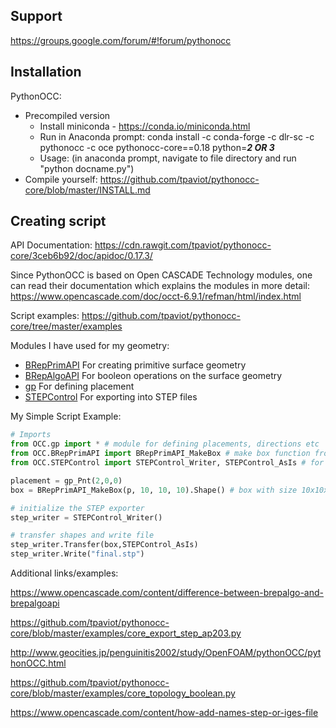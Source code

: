 ## Support
https://groups.google.com/forum/#!forum/pythonocc

## Installation
PythonOCC:
  - Precompiled version
      - Install miniconda - https://conda.io/miniconda.html
      - Run in Anaconda prompt: conda install -c conda-forge -c dlr-sc -c pythonocc -c oce pythonocc-core==0.18 python=***2 OR 3***
      - Usage: (in anaconda prompt, navigate to file directory and run "python docname.py")
  - Compile yourself: https://github.com/tpaviot/pythonocc-core/blob/master/INSTALL.md
 
## Creating script
API Documentation: https://cdn.rawgit.com/tpaviot/pythonocc-core/3ceb6b92/doc/apidoc/0.17.3/

Since PythonOCC is based on Open CASCADE Technology modules, one can read their documentation which explains the modules in more detail: https://www.opencascade.com/doc/occt-6.9.1/refman/html/index.html

Script examples: https://github.com/tpaviot/pythonocc-core/tree/master/examples

Modules I have used for my geometry:
- [BRepPrimAPI](https://cdn.rawgit.com/tpaviot/pythonocc-core/3ceb6b92/doc/apidoc/0.17.3/OCC.BRepPrimAPI.html#module-OCC.BRepPrimAPI) For creating primitive surface geometry
- [BRepAlgoAPI](https://cdn.rawgit.com/tpaviot/pythonocc-core/3ceb6b92/doc/apidoc/0.17.3/OCC.BRepAlgoAPI.html#module-OCC.BRepAlgoAPI) For booleon operations on the surface geometry
- [gp](https://cdn.rawgit.com/tpaviot/pythonocc-core/3ceb6b92/doc/apidoc/0.17.3/OCC.gp.html) For defining placement
- [STEPControl](https://cdn.rawgit.com/tpaviot/pythonocc-core/3ceb6b92/doc/apidoc/0.17.3/OCC.STEPControl.html#module-OCC.STEPControl) For exporting into STEP files

My Simple Script Example:
```python
# Imports
from OCC.gp import * # module for defining placements, directions etc
from OCC.BRepPrimAPI import BRepPrimAPI_MakeBox # make box function from BRepPrimAPI (module for primitive objects)
from OCC.STEPControl import STEPControl_Writer, STEPControl_AsIs # for exporting in STEP format

placement = gp_Pnt(2,0,0)
box = BRepPrimAPI_MakeBox(p, 10, 10, 10).Shape() # box with size 10x10x10 shifted two units up x-axis.

# initialize the STEP exporter
step_writer = STEPControl_Writer()

# transfer shapes and write file
step_writer.Transfer(box,STEPControl_AsIs)
step_writer.Write("final.stp")
```

Additional links/examples:

https://www.opencascade.com/content/difference-between-brepalgo-and-brepalgoapi

https://github.com/tpaviot/pythonocc-core/blob/master/examples/core_export_step_ap203.py

http://www.geocities.jp/penguinitis2002/study/OpenFOAM/pythonOCC/pythonOCC.html

https://github.com/tpaviot/pythonocc-core/blob/master/examples/core_topology_boolean.py

https://www.opencascade.com/content/how-add-names-step-or-iges-file
